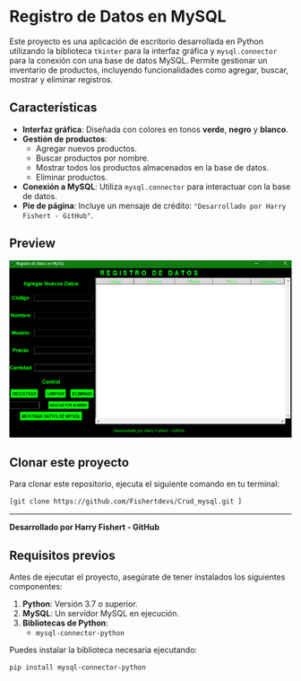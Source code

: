 # Registro de Datos en MySQL

Este proyecto es una aplicación de escritorio desarrollada en Python utilizando la biblioteca `tkinter` para la interfaz gráfica y `mysql.connector` para la conexión con una base de datos MySQL. Permite gestionar un inventario de productos, incluyendo funcionalidades como agregar, buscar, mostrar y eliminar registros.

## Características

- **Interfaz gráfica**: Diseñada con colores en tonos **verde**, **negro** y **blanco**.
- **Gestión de productos**:
  - Agregar nuevos productos.
  - Buscar productos por nombre.
  - Mostrar todos los productos almacenados en la base de datos.
  - Eliminar productos.
- **Conexión a MySQL**: Utiliza `mysql.connector` para interactuar con la base de datos.
- **Pie de página**: Incluye un mensaje de crédito: `"Desarrollado por Harry Fishert - GitHub"`.


## Preview 
![alt text](image.png)


## Clonar este proyecto

Para clonar este repositorio, ejecuta el siguiente comando en tu terminal:

```bash
[git clone https://github.com/Fishertdevs/Crud_mysql.git ]
```

---

**Desarrollado por Harry Fishert - GitHub**
## Requisitos previos

Antes de ejecutar el proyecto, asegúrate de tener instalados los siguientes componentes:

1. **Python**: Versión 3.7 o superior.
2. **MySQL**: Un servidor MySQL en ejecución.
3. **Bibliotecas de Python**:
   - `mysql-connector-python`

Puedes instalar la biblioteca necesaria ejecutando:
```bash
pip install mysql-connector-python

